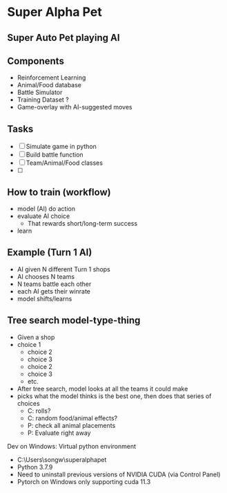 # Super Alpha Pet

## Super Auto Pet playing AI

## Components
 - Reinforcement Learning
 - Animal/Food database
 - Battle Simulator
 - Training Dataset ? 
 - Game-overlay with AI-suggested moves

## Tasks
 - [ ] Simulate game in python
 - [ ] Build battle function
 - [ ] Team/Animal/Food classes
 - [ ] 

## How to train (workflow)
 - model (AI) do action
 - evaluate AI choice
   - That rewards short/long-term success
 - learn 

## Example (Turn 1 AI)
 - AI given N different Turn 1 shops
 - AI chooses N teams
 - N teams battle each other
 - each AI gets their winrate
 - model shifts/learns

## Tree search model-type-thing
 - Given a shop
 - choice 1
   - choice 2 
    - choice 3
   - choice 2 
    - choice 3
    - etc.
 - After tree search, model looks at all the teams it could make
 - picks what the model thinks is the best one, then does that series of choices
   - C: rolls?
   - C: random food/animal effects?
   - P: check all animal placements
   - P: Evaluate right away

Dev on Windows: Virtual python environment
 - C:\Users\songw\superalphapet
 - Python 3.7.9
 - Need to uninstall previous versions of NVIDIA CUDA (via Control Panel)
 - Pytorch on Windows only supporting cuda 11.3


